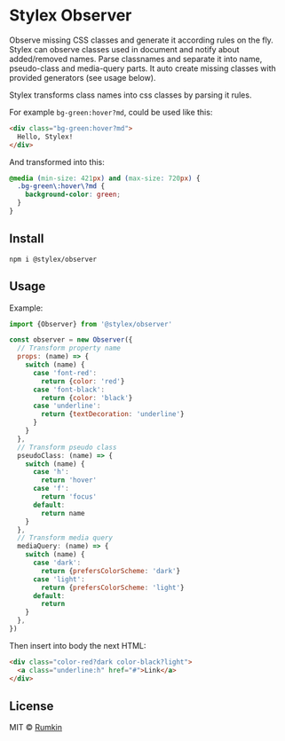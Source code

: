 # Stylex Observer

Observe missing CSS classes and generate it according rules on the fly. Stylex can observe
classes used in document and notify about added/removed names. Parse classnames
and separate it into name, pseudo-class and media-query parts. It auto create
missing classes with provided generators (see usage below).

Stylex transforms class names into css classes by parsing it rules.

For example `bg-green:hover?md`, could be used like this:

```html
<div class="bg-green:hover?md">
  Hello, Stylex!
</div>
```

And transformed into this:

```css
@media (min-size: 421px) and (max-size: 720px) {
  .bg-green\:hover\?md {
    background-color: green;
  }
}
```

## Install

```shell
npm i @stylex/observer
```

## Usage

Example:

```js
import {Observer} from '@stylex/observer'

const observer = new Observer({
  // Transform property name
  props: (name) => {
    switch (name) {
      case 'font-red':
        return {color: 'red'}
      case 'font-black':
        return {color: 'black'}
      case 'underline':
        return {textDecoration: 'underline'}
      }
    }
  },
  // Transform pseudo class
  pseudoClass: (name) => {
    switch (name) {
      case 'h':
        return 'hover'
      case 'f':
        return 'focus'
      default:
        return name
    }
  },
  // Transform media query
  mediaQuery: (name) => {
    switch (name) {
      case 'dark':
        return {prefersColorScheme: 'dark'}
      case 'light':
        return {prefersColorScheme: 'light'}
      default:
        return
    }
  },
})
```

Then insert into body the next HTML:

```html
<div class="color-red?dark color-black?light">
  <a class="underline:h" href="#">Link</a>
</div>
```

## License

MIT © [Rumkin](https://rumk.in)
